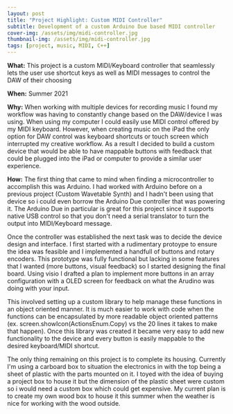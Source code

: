 ```yaml
---
layout: post
title: "Project Highlight: Custom MIDI Controller"
subtitle: Development of a custom Arduino Due based MIDI controller
cover-img: /assets/img/midi-controller.jpg
thumbnail-img: /assets/img/midi-controller.jpg
tags: [project, music, MIDI, C++]
---
```


**What:** This project is a custom MIDI/Keyboard controller that seamlessly lets the user use shortcut keys as well as MIDI messages to control the DAW of their choosing

**When:** Summer 2021

**Why:** When working with multiple devices for recording music I found my workflow was having to constantly change based on the DAW/device I was using. When using my computer I could easily use MIDI control offered by my MIDI keyboard. However, when creating music on the iPad the only option for DAW control was keyboard shortcuts or touch screen which interrupted my creative workflow. As a result I decided to build a custom device that would be able to have mappable buttons with feedback that could be plugged into the iPad or computer to provide a similar user experience.

**How:** The first thing that came to mind when finding a microcontroller to accomplish this was Arduino. I had worked with Arduino before on a previous project (Custom Wavetable Synth) and I hadn't been using that device so i could even borrow the Arduino Due controller that was powering it. The Arduino Due in particular is great for this project since it supports native USB control so that you don't need a serial translator to turn the output into MIDI/Keyboard message.

Once the controller was established the next task was to decide the device design and interface. I first started with a rudimentary protoype to ensure the idea was feasible and I implemented a handfull of buttons and rotary encoders. This prototype was fully functional but lacking in some features that I wanted (more buttons, visual feedback) so I started designing the final board. Using visio I drafted a plan to implement more buttons in an array configuration with a OLED screen for feedback on what the Arudino was doing with your input.

This involved setting up a custom library to help manage these functions in an object oriented manner. It is much easier to work with code when the functions can be encapsulated by more readable object oriented patterns (ex. screen.showIcon(ActionsEnum.Copy) vs the 20 lines it takes to make that happen). Once this library was created it became very easy to add new functionality to the device and every button is easily mappable to the desired keyboard/MIDI shortcut.

The only thing remaining on this project is to complete its housing. Currently I'm using a carboard box to situation the electronics in with the top being a sheet of plastic with the parts mounted on it. I toyed with the idea of buying a project box to house it but the dimension of the plastic sheet were custom so i would need a custom box which could get expensive. My current plan is to create my own wood box to house it this summer when the weather is nice for working with the wood outside.
